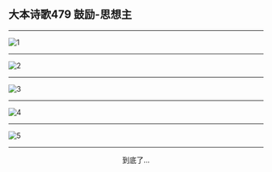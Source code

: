 
## 大本诗歌479 鼓励-思想主
        
<div id="aplayer0"></div>

---

<img alt="1" data-original="/data/d0478/1.png">

---

<img alt="2" data-original="/data/d0478/2.png">

---

<img alt="3" data-original="/data/d0478/3.png">

---

<img alt="4" data-original="/data/d0478/4.png">

---

<img alt="5" data-original="/data/d0478/5.png">

---

<p style="text-align: center">到底了...</p>

<script src="/js/dist-view.js"></script>

<script>
MAIN.id = 'd0478';
        
const ap0 = new APlayer({
    container: document.getElementById('aplayer0'),
    volume: 1,
    loop: 'none',
    preload: 'none',
    audio: [{
        name: '大本诗歌479.mp3',
        artist: '大本诗歌',
        url: 'https://res.wx.qq.com/voice/getvoice?mediaid=MzI0NTk3MDM5M18yMjQ3NDkzNDYy',
        cover: '/favicon'
    }]
});
</script>
